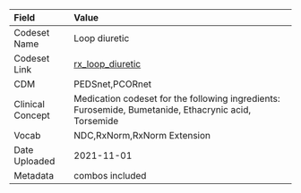 |Field            |Value                                                                                                |
|:----------------|:----------------------------------------------------------------------------------------------------|
|Codeset Name     |Loop diuretic                                                                                        |
|Codeset Link     |[rx_loop_diuretic](https://github.com/PEDSnet/Variable-Dictionary/blob/main/drug/rx_loop_diuretic.csv)|
|CDM              |PEDSnet,PCORnet                                                                                      |
|Clinical Concept |Medication codeset for the following ingredients: Furosemide, Bumetanide, Ethacrynic acid, Torsemide |
|Vocab            |NDC,RxNorm,RxNorm Extension                                                                          |
|Date Uploaded    |2021-11-01                                                                                           |
|Metadata         |combos included                                                                                      |
